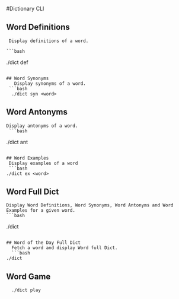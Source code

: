 #Dictionary CLI

## Word Definitions
	 Display definitions of a word. 
   
	```bash
  ./dict def <word>
  ```

## Word Synonyms
	 Display synonyms of a word. 
   ```bash
	./dict syn <word>
  ```
## Word Antonyms
	Display antonyms of a word.
	 ```bash
   ./dict ant <word>
   ```
  
## Word Examples
	Display examples of a word
	```bash
  ./dict ex <word>
  ```
  
## Word Full Dict
	Display Word Definitions, Word Synonyms, Word Antonyms and Word Examples for a given word.
	```bash
  ./dict <word>
  ```
  
## Word of the Day Full Dict
	Fetch a word and display Word full Dict.
	```bash
  ./dict
  ```
## Word Game
  ```bash
	./dict play
  ```
